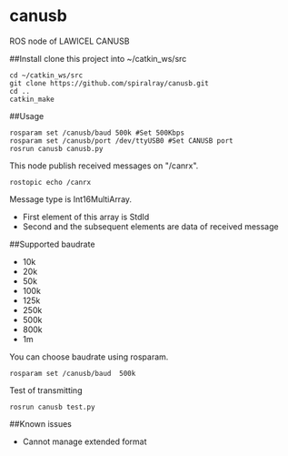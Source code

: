 # canusb
ROS node of LAWICEL CANUSB

##Install
clone this project into ~/catkin_ws/src

    cd ~/catkin_ws/src
    git clone https://github.com/spiralray/canusb.git
    cd ..
    catkin_make

##Usage

    rosparam set /canusb/baud 500k #Set 500Kbps
    rosparam set /canusb/port /dev/ttyUSB0 #Set CANUSB port
    rosrun canusb canusb.py

This node publish received messages on "/canrx". 

    rostopic echo /canrx

Message type is Int16MultiArray.

* First element of this array is StdId
* Second and the subsequent elements are data of received message

##Supported baudrate
* 10k
* 20k
* 50k
* 100k
* 125k
* 250k
* 500k
* 800k
* 1m

You can choose baudrate using rosparam.

    rosparam set /canusb/baud  500k

Test of transmitting

    rosrun canusb test.py

##Known issues
* Cannot manage extended format